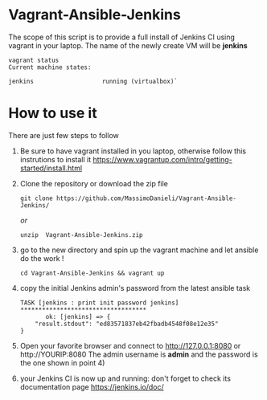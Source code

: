 # Vagrant-Ansible-Jenkins

The scope of this script is to provide a full install of Jenkins CI using vagrant in your laptop.
The name of the newly create VM will be **jenkins**

```
vagrant status
Current machine states:

jenkins                   running (virtualbox)`
```

# How to use it

There are just few steps to follow

1) Be sure to have vagrant installed in you laptop, otherwise follow this instrutions to install it https://www.vagrantup.com/intro/getting-started/install.html

2) Clone the repository or download the zip file 

    `git clone https://github.com/MassimoDanieli/Vagrant-Ansible-Jenkins/`

    *or*

    `unzip  Vagrant-Ansible-Jenkins.zip`

3) go to the new directory and spin up the vagrant machine and let ansible do the work !

    `cd Vagrant-Ansible-Jenkins && vagrant up`

4) copy the initial Jenkins admin's password from the latest ansible task
    ```
    TASK [jenkins : print init password jenkins] ***********************************
           ok: [jenkins] => {
        "result.stdout": "ed83571837eb42fbadb4548f08e12e35"
    }
    ```
    

5) Open your favorite browser and connect to   http://127.0.0.1:8080 or http://YOURIP:8080 
The admin username is **admin** and the password is the one shown in point 4)

6) your Jenkins CI is now up and running: don't forget to check its documentation page https://jenkins.io/doc/


